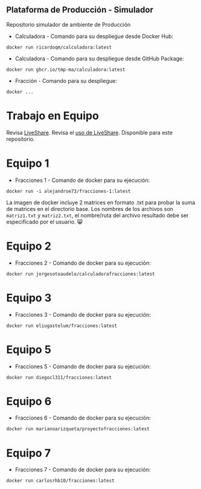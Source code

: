 ## Plataforma de Producción - Simulador

Repositorio simulador de ambiente de Producción

* Calculadora - Comando para su despliegue desde Docker Hub:
```
docker run ricardoqm/calculadora:latest

```

* Calculadora - Comando para su despliegue desde GitHub Package:
```
docker run ghcr.io/tmp-ma/calculadora:latest

```

* Fracción - Comando para su despliegue:
```
docker ...

```
# Trabajo en Equipo

Revisa [LiveShare](https://youtu.be/9QXwSg9-2qQ). Revisa el [uso de LiveShare](https://www.youtube.com/watch?v=nj535VbE9pQ). Disponible para este repositorio.

# Equipo 1
* Fracciones 1 - Comando de docker para su ejecución:
```
docker run -i alejandroe73/fracciones-1:latest
```
La imagen de docker incluye 2 matrices en formato .txt para probar la suma de matrices en el directorio base. Los nombres de los archivos son `matriz1.txt` y `matriz2.txt`, el nombre/ruta del archivo resultado debe ser especificado por el usuario. :smile_cat:


# Equipo 2
* Fracciones 2 - Comando de docker para su ejecución:
```
docker run jorgesotoaudelo/calculadorafracciones:latest
```

# Equipo 3
* Fracciones 3 - Comando de docker para su ejecución:
```
docker run eliugastelum/fracciones:latest
```

# Equipo 5
* Fracciones 5 - Comando de docker para su ejecución:
```
docker run diegocl311/fracciones:latest
```

# Equipo 6
* Fracciones 6 - Comando de docker para su ejecución:
```
docker run marianoarizqueta/proyectofracciones:latest
```

# Equipo 7
* Fracciones 7 - Comando de docker para su ejecución:
```
docker run carlosrhb10/fracciones:latest
```

